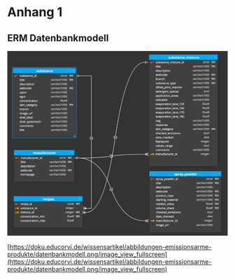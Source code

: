 # Anhang 1
 
## ERM Datenbankmodell

![Datenbankmodell](images/datenbankmodell.png "Datenbankmodell")

[https://doku.educorvi.de/wissensartikel/abbildungen-emissionsarme-produkte/datenbankmodell.png/image_view_fullscreen](https://doku.educorvi.de/wissensartikel/abbildungen-emissionsarme-produkte/datenbankmodell.png/image_view_fullscreen)
